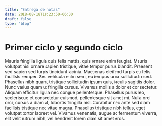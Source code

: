 ```yaml
---
title: "Entrega de notas"
date: 2018-08-18T18:23:50-06:00
draft: false
type: "blog"
---
```


# Primer ciclo y segundo ciclo

Mauris fringilla ligula quis felis mattis, quis ornare enim feugiat. Mauris volutpat nisi ornare sapien tristique, vitae tempor purus blandit. Praesent sed sapien sed turpis tincidunt lacinia. Maecenas eleifend turpis eu felis facilisis semper. Sed vehicula enim sem, eu tempus urna sollicitudin sed. Phasellus nibh quam, tristique sollicitudin ipsum quis, iaculis sagittis dolor. Nunc varius quam ut fringilla cursus. Vivamus mollis a dolor et consectetur. Aliquam efficitur ligula nec congue pellentesque. Phasellus purus leo, scelerisque et consectetur euismod, pellentesque sit amet mi. Nulla orci orci, cursus a diam at, lobortis fringilla nisl. Curabitur nec ante sed diam facilisis tristique nec vitae magna. Phasellus tristique nibh tellus, eget volutpat tortor laoreet vel. Vivamus venenatis, augue ac fermentum viverra, elit velit rutrum nibh, vel hendrerit lorem diam sit amet eros.


